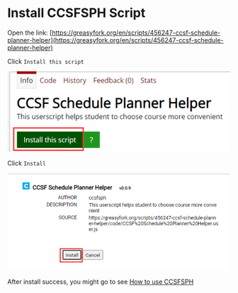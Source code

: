 # Install CCSFSPH Script

Open the link: [https://greasyfork.org/en/scripts/456247-ccsf-schedule-planner-helper](https://greasyfork.org/en/scripts/456247-ccsf-schedule-planner-helper)

Click `Install this script`

![image-20221208212607515](./pictures/install-ccsfsph-script/image-20221208212607515.png)

Click `Install`

![image-20221208213256687](./pictures/install-ccsfsph-script/image-20221208213256687.png)

After install success, you might go to see [How to use CCSFSPH](../usage/usage-ccsfsph)